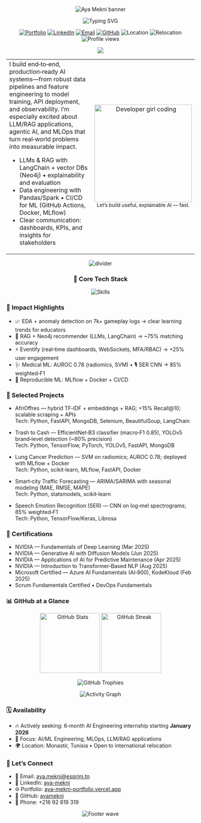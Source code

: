 <!-- Top animated banner -->
<p align="center">
  <img src="https://capsule-render.vercel.app/api?type=waving&color=0:6a11cb,100:2575fc&height=170&section=header&text=Aya%20Mekni&fontSize=52&fontColor=ffffff&animation=fadeIn" alt="Aya Mekni banner" />
</p>

<!-- Typing animation -->
<p align="center">
  <img src="https://readme-typing-svg.demolab.com?font=Inter&weight=600&pause=1000&color=3F8CFF&center=true&vCenter=true&width=900&lines=AI+%26+Data+Science+Engineer;LLMs%2C+RAG%2C+Agentic+AI;MLOps%2C+ETL%2C+Cloud;Actively+seeking+a+6%E2%80%91month+AI+Engineering+Internship+from+Jan+2026%20%F0%9F%9A%80" alt="Typing SVG" />
</p>

<!-- Social + quick facts -->
<p align="center">
  <a href="https://aya-mekni-portfolio.vercel.app"><img alt="Portfolio" src="https://img.shields.io/badge/Portfolio-000000?style=for-the-badge&logo=About.me&logoColor=white"></a>
  <a href="https://www.linkedin.com/in/aya-mekni"><img alt="LinkedIn" src="https://img.shields.io/badge/LinkedIn-0A66C2?style=for-the-badge&logo=linkedin&logoColor=white"></a>
  <a href="mailto:aya.mekni@esprim.tn"><img alt="Email" src="https://img.shields.io/badge/Email-EA4335?style=for-the-badge&logo=gmail&logoColor=white"></a>
  <a href="https://github.com/ayamekni"><img alt="GitHub" src="https://img.shields.io/badge/GitHub-181717?style=for-the-badge&logo=github&logoColor=white"></a>
  <img alt="Location" src="https://img.shields.io/badge/Monastir%2C%20Tunisia-5E5E5E?style=for-the-badge">
  <img alt="Relocation" src="https://img.shields.io/badge/Open%20to%20Relocation-3F8CFF?style=for-the-badge">
  <img alt="Profile views" src="https://komarev.com/ghpvc/?username=ayamekni&style=for-the-badge&color=blueviolet" />
</p>

<!-- Internship emphasis -->
<p align="center">
  <img src="https://img.shields.io/badge/Actively%20Seeking-6--month%20AI%20Engineering%20Internship%20(Jan%202026)-ff69b4?style=for-the-badge&logo=sparkles" />
</p>

<!-- Intro + female developer visual -->
<table>
<tr>
<td width="65%">
I build end‑to‑end, production‑ready AI systems—from robust data pipelines and feature engineering to model training, API deployment, and observability. I’m especially excited about LLM/RAG applications, agentic AI, and MLOps that turn real‑world problems into measurable impact.

- LLMs & RAG with LangChain + vector DBs (Neo4j) • explainability and evaluation
- Data engineering with Pandas/Spark • CI/CD for ML (GitHub Actions, Docker, MLflow)
- Clear communication: dashboards, KPIs, and insights for stakeholders
</td>
<td align="center" width="35%">
  <!-- Using a reliable, GitHub-hosted female developer GIF. In the PR, I will also self-host it under assets/gifs/code_girl.gif for maximum reliability. -->
  <img src="https://raw.githubusercontent.com/AnmolBaranwal/Cool-GIFs-For-GitHub/main/Developer_Girl/Code_girl.gif" width="260" alt="Developer girl coding" />
  <br/>
  <sub>Let’s build useful, explainable AI — fast.</sub>
</td>
</tr>
</table>

<!-- Animated divider -->
<p align="center">
  <img src="https://capsule-render.vercel.app/api?type=rect&color=0:2575fc,100:6a11cb&section=header&height=12" alt="divider" />
</p>

<!-- Core stack with icons -->
<h3 align="center">🧠 Core Tech Stack</h3>
<p align="center">
  <img src="https://skillicons.dev/icons?i=py,pytorch,tensorflow,sklearn,keras,fastapi,langchain,postgres,mongodb,neo4j,redis,selenium,apache,flask,streamlit,git,docker,kubernetes,aws,azure,gcp,linux,ubuntu&perline=11" alt="Skills" />
</p>

<!-- Impact section -->
<h3>🔎 Impact Highlights</h3>

- 📈 EDA + anomaly detection on 7k+ gameplay logs → clear learning trends for educators
- 🧠 RAG + Neo4j recommender (LLMs, LangChain) → ~75% matching accuracy
- ⚡ Eventify (real‑time dashboards, WebSockets, MFA/RBAC) → +25% user engagement
- 🩺 Medical ML: AUROC 0.78 (radiomics, SVM) • 🎙️ SER CNN → 85% weighted‑F1
- 🧰 Reproducible ML: MLflow + Docker + CI/CD

<!-- Projects -->
<h3>🚀 Selected Projects</h3>

- AfriOffres — hybrid TF‑IDF + embeddings + RAG; +15% Recall@10; scalable scraping + APIs  
  Tech: Python, FastAPI, MongoDB, Selenium, BeautifulSoup, LangChain

- Trash to Cash — EfficientNet‑B3 classifier (macro‑F1 0.85), YOLOv5 brand‑level detection (~80% precision)  
  Tech: Python, TensorFlow, PyTorch, YOLOv5, FastAPI, MongoDB

- Lung Cancer Prediction — SVM on radiomics; AUROC 0.78; deployed with MLflow + Docker  
  Tech: Python, scikit‑learn, MLflow, FastAPI, Docker

- Smart‑city Traffic Forecasting — ARIMA/SARIMA with seasonal modeling (MAE, RMSE, MAPE)  
  Tech: Python, statsmodels, scikit‑learn

- Speech Emotion Recognition (SER) — CNN on log‑mel spectrograms; 85% weighted‑F1  
  Tech: Python, TensorFlow/Keras, Librosa

<!-- Certifications -->
<h3>🏅 Certifications</h3>

- NVIDIA — Fundamentals of Deep Learning (Mar 2025)
- NVIDIA — Generative AI with Diffusion Models (Jun 2025)
- NVIDIA — Applications of AI for Predictive Maintenance (Apr 2025)
- NVIDIA — Introduction to Transformer‑Based NLP (Aug 2025)
- Microsoft Certified — Azure AI Fundamentals (AI‑900), KodeKloud (Feb 2025)
- Scrum Fundamentals Certified • DevOps Fundamentals

<!-- Stats and trophies -->
<h3>📊 GitHub at a Glance</h3>
<p align="center">
  <img height="160" alt="GitHub Stats" src="https://github-readme-stats.vercel.app/api?username=ayamekni&show_icons=true&hide_border=true&rank_icon=github&theme=transparent" />
  <img height="160" alt="GitHub Streak" src="https://streak-stats.demolab.com?user=ayamekni&theme=transparent&hide_border=true" />
</p>
<p align="center">
  <img alt="GitHub Trophies" src="https://github-profile-trophy.vercel.app/?username=ayamekni&theme=flat&no-bg=true&no-frame=true&column=7&margin-w=10&margin-h=10" />
</p>
<p align="center">
  <img alt="Activity Graph" src="https://github-readme-activity-graph.vercel.app/graph?username=ayamekni&theme=github-compact&hide_border=true" />
</p>


<!-- Availability (emphasized) -->
<h3>🗓️ Availability</h3>

- 🔥 Actively seeking: 6‑month AI Engineering internship starting <b>January 2026</b>  
- 🎯 Focus: AI/ML Engineering, MLOps, LLM/RAG applications  
- 🌍 Location: Monastir, Tunisia • Open to international relocation

<!-- Contact -->
<h3>🤝 Let’s Connect</h3>

- 📧 Email: <a href="mailto:aya.mekni@esprim.tn">aya.mekni@esprim.tn</a>  
- 💼 LinkedIn: <a href="https://www.linkedin.com/in/aya-mekni">aya-mekni</a>  
- 🌐 Portfolio: <a href="https://aya-mekni-portfolio.vercel.app">aya-mekni-portfolio.vercel.app</a>  
- 🐙 GitHub: <a href="https://github.com/ayamekni">ayamekni</a>  
- 📱 Phone: +216 92 819 319

<!-- Footer wave -->
<p align="center">
  <img src="https://capsule-render.vercel.app/api?type=waving&color=0:2575fc,100:6a11cb&height=120&section=footer" alt="Footer wave" />
</p>
